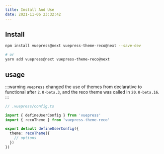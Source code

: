 ```yaml
---
title: Install And Use
date: 2021-11-06 23:32:42
---
```


## Install

```bash
npm install vuepress@next vuepress-theme-reco@next --save-dev

# or
yarn add vuepress@next vuepress-theme-reco@next
```

## usage <Badge text="+2.0.0-beta.16" />

:::warning
`vuepress` changed the use of themes from declarative to functional after `2.0-beta.3`, and the reco theme was called in `20.0-beta.16`.
:::

```ts
// .vuepress/config.ts

import { defineUserConfig } from 'vuepress'
import { recoTheme } from 'vuepress-theme-reco'

export default defineUserConfig({
  theme: recoTheme({
    // options
  })
})
```